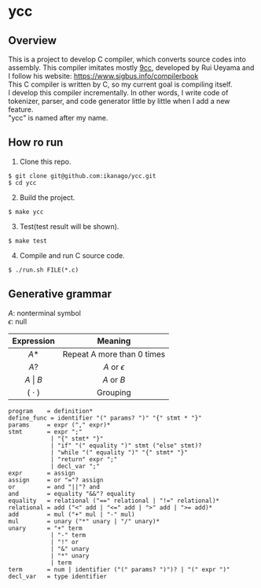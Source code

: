 # ycc

## Overview
This is a project to develop C compiler, which converts source codes into assembly. This compiler imitates mostly  [9cc](https://github.com/rui314/9cc), developed by Rui Ueyama and I follow his website: https://www.sigbus.info/compilerbook  
This C compiler is written by C, so my current goal is compiling itself.  
I develop this compiler incrementally. In other words, I write code of tokenizer, parser, and code generator little by little when I add a new feature.  
"ycc" is named after my name. 

## How ro run
1. Clone this repo.

```
$ git clone git@github.com:ikanago/ycc.git
$ cd ycc
```

2. Build the project.

```
$ make ycc
```

3. Test(test result will be shown).

```
$ make test
```

4. Compile and run C source code.

```
$ ./run.sh FILE(*.c)
```

## Generative grammar

$A$: nonterminal symbol  
$\epsilon$: null

| Expression  |          Meaning           |
| :---------: | :------------------------: |
|    $A$*     | Repeat A more than 0 times |
|    $A$?     |     $A$ or $\epsilon$      |
| $A$ \| $B$  |         $A$ or $B$         |
| ( $\cdot$ ) |          Grouping          |

```
program    = definition*
define_func = identifier "(" params? ")" "{" stmt * "}"
params     = expr ("," expr)*
stmt       = expr ";"
            | "{" stmt* "}"
            | "if" "(" equality ")" stmt ("else" stmt)?
            | "while "(" equality ")" "{" stmt* "}"
            | "return" expr ";"
            | decl_var ";"
expr       = assign
assign     = or "="? assign
or         = and "||"? and
and        = equality "&&"? equality
equality   = relational ("==" relational | "!=" relational)*
relational = add ("<" add | "<=" add | ">" add | ">= add)*
add        = mul ("+" mul | "-" mul)
mul        = unary ("*" unary | "/" unary)*
unary      = "+" term
            | "-" term
            | "!" or
            | "&" unary
            | "*" unary
            | term
term       = num | identifier ("(" params? ")")? | "(" expr ")"
decl_var   = type identifier
```
